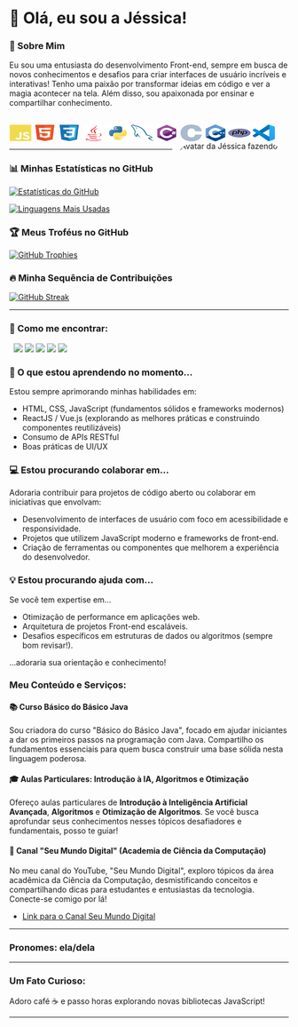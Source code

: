 # 👋 Olá, eu sou a Jéssica!

### 🚀 Sobre Mim

Eu sou uma entusiasta do desenvolvimento Front-end, sempre em busca de novos conhecimentos e desafios para criar interfaces de usuário incríveis e interativas! Tenho uma paixão por transformar ideias em código e ver a magia acontecer na tela. Além disso, sou apaixonada por ensinar e compartilhar conhecimento.

<div style="display: inline_block"><br>
<img align="center" alt="Jessica-Js" height="30" width="40" src="https://raw.githubusercontent.com/devicons/devicon/master/icons/javascript/javascript-plain.svg">
<img align="center" alt="Jessica-Html" height="30" width="40" src="https://raw.githubusercontent.com/devicons/devicon/master/icons/html5/html5-original.svg">
<img align="center" alt="Jessica-Css" height="30" width="40" src="https://raw.githubusercontent.com/devicons/devicon/master/icons/css3/css3-original.svg">
<img align="center" alt="Jessica-Java" height="30" width="40" src="https://raw.githubusercontent.com/devicons/devicon/master/icons/java/java-plain.svg">
<img align="center" alt="Jessica-Python" height="30" width="40" src="https://raw.githubusercontent.com/devicons/devicon/master/icons/python/python-original.svg">
<img align="center" alt="Jessica-Sql" height="30" width="40" src="https://raw.githubusercontent.com/devicons/devicon/master/icons/mysql/mysql-original.svg"> 
<img align="center" alt="Jessica-Csharp" height="30" width="40" src="https://raw.githubusercontent.com/devicons/devicon/master/icons/csharp/csharp-original.svg">
<img align="center" alt="Jessica-C" height="30" width="40" src="https://raw.githubusercontent.com/devicons/devicon/master/icons/c/c-original.svg">
<img align="center" alt="Jessica-Cplusplus" height="30" width="40" src="https://raw.githubusercontent.com/devicons/devicon/master/icons/cplusplus/cplusplus-original.svg">
<img align="center" alt="Jessica-Php" height="30" width="40" src="https://raw.githubusercontent.com/devicons/devicon/master/icons/php/php-original.svg">
<img align="center" alt="Jessica-VSCode" height="30" width="40" src="https://raw.githubusercontent.com/devicons/devicon/master/icons/vscode/vscode-original.svg">
<img align="right" alt="Avatar da Jéssica fazendo ok" height="150" style="border-radius:50px;" src="https://www.githubusercontent.com/jessicafram/jessicafram/40cda5dd1fdf1b0de2e0d55bbbc5514a428e3/avatar_github.webp">
</div>

---

### 📊 Minhas Estatísticas no GitHub

[![Estatísticas do GitHub](https://github-readme-stats.vercel.app/api?username=jessicafram&show_icons=true&theme=dracula&include_all_commits=true&count_private=true)](https://github.com/jessicafram)

[![Linguagens Mais Usadas](https://github-readme-stats.vercel.app/api/top-langs/?username=jessicafram&layout=compact&theme=dracula)](https://github.com/jessicafram)

### 🏆 Meus Troféus no GitHub

[![GitHub Trophies](https://github-profile-trophy.vercel.app/?username=jessicafram&theme=dracula&no-frame=true&no-bg=true)](https://github.com/jessicafram)

### 🔥 Minha Sequência de Contribuições

[![GitHub Streak](https://github-readme-streak-stats.herokuapp.com/?user=jessicafram&theme=dracula&hide_border=true&date_format=M%20D%5B%2C%20YY%5D)](https://git.io/streak-stats)

---

### 💬 Como me encontrar:

<div> 
<a href="https://www.youtube.com/@seumundodigital2075" target="_blank"><img src="https://img.shields.io/badge/YouTube-FF0000?style=for-the-badge&logo=youtube&logoColor=white" target="_blank"></a>
<a href="https://instagram.com/insights_da_je" target="_blank"><img src="https://img.shields.io/badge/-Instagram-%23E4405F?style=for-the-badge&logo=instagram&logoColor=white" target="_blank"></a>
<a href="https://wa.me/5521992064288" target="_blank"><img src="https://img.shields.io/badge/WhatsApp-25D366?style=for-the-badge&logo=whatsapp&logoColor=white" target="_blank"></a>
<a href = "mailto:jessicafranca1981@gmail.com"><img src="https://img.shields.io/badge/-Gmail-%23333?style=for-the-badge&logo=gmail&logoColor=white" target="_blank"></a>
<a href="https://www.linkedin.com/in/jessica-frança-smd" target="_blank"><img src="https://img.shields.io/badge/-LinkedIn-%230077B5?style=for-the-badge&logo=linkedin&logoColor=white" target="_blank"></a> 
</div>

### 🌱 O que estou aprendendo no momento...

Estou sempre aprimorando minhas habilidades em:
* HTML, CSS, JavaScript (fundamentos sólidos e frameworks modernos)
* ReactJS / Vue.js (explorando as melhores práticas e construindo componentes reutilizáveis)
* Consumo de APIs RESTful
* Boas práticas de UI/UX

### 💻 Estou procurando colaborar em...

Adoraria contribuir para projetos de código aberto ou colaborar em iniciativas que envolvam:
* Desenvolvimento de interfaces de usuário com foco em acessibilidade e responsividade.
* Projetos que utilizem JavaScript moderno e frameworks de front-end.
* Criação de ferramentas ou componentes que melhorem a experiência do desenvolvedor.

### 💡 Estou procurando ajuda com...

Se você tem expertise em...
* Otimização de performance em aplicações web.
* Arquitetura de projetos Front-end escaláveis.
* Desafios específicos em estruturas de dados ou algoritmos (sempre bom revisar!).

...adoraria sua orientação e conhecimento!

### Meu Conteúdo e Serviços:

#### 📚 Curso Básico do Básico Java
Sou criadora do curso "Básico do Básico Java", focado em ajudar iniciantes a dar os primeiros passos na programação com Java. Compartilho os fundamentos essenciais para quem busca construir uma base sólida nesta linguagem poderosa.

#### 🎓 Aulas Particulares: Introdução à IA, Algoritmos e Otimização
Ofereço aulas particulares de **Introdução à Inteligência Artificial Avançada**, **Algoritmos** e **Otimização de Algoritmos**. Se você busca aprofundar seus conhecimentos nesses tópicos desafiadores e fundamentais, posso te guiar!

#### 🎥 Canal "Seu Mundo Digital" (Academia de Ciência da Computação)
No meu canal do YouTube, "Seu Mundo Digital", exploro tópicos da área acadêmica da Ciência da Computação, desmistificando conceitos e compartilhando dicas para estudantes e entusiastas da tecnologia. Conecte-se comigo por lá!
* [Link para o Canal Seu Mundo Digital](https://www.youtube.com/@seumundodigital2075) 

---

### Pronomes: ela/dela

---

### Um Fato Curioso:

Adoro café ☕ e passo horas explorando novas bibliotecas JavaScript!

---

